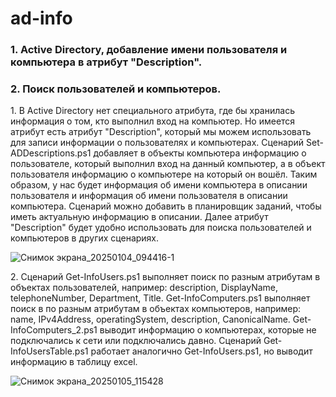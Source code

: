 # ad-info
<h3>1. Active Directory, добавление имени пользователя и компьютера в атрибут "Description". </h3>
<h3>2. Поиск пользователей и компьютеров. </h3>


<p>1. В Active Directory нет специального атрибута, где бы хранилась информация о том, кто выполнил вход на компьютер. Но имеется атрибут есть атрибут "Description", который мы можем использовать для записи информации о пользователях и компьютерах. Сценарий Set-ADDescriptions.ps1 добавляет в объекты компьютера информацию о пользователе, который выполнил вход на данный компьютер, а в объект пользователя информацию о компьютере на который он вошёл. Таким образом, у нас будет информация об имени компьютера в описании пользователя и информация об имени пользователя в описании компьютера. Сценарий можно добавить в планировщик заданий, чтобы иметь актуальную информацию в описании. Далее атрибут "Description" будет удобно использовать для поиска пользователей и компьютеров в других сценариях.</p>

![Снимок экрана_20250104_094416-1](https://github.com/user-attachments/assets/95065939-b215-4c37-b54d-748006be9eb0)


<p>2. Сценарий  Get-InfoUsers.ps1 выполняет поиск по разным атрибутам в объектах пользователей, например: description, DisplayName, telephoneNumber, Department, Title. Get-InfoComputers.ps1 выполняет поиск в по разным атрибутам в объектах компьютеров, например: name, IPv4Address, operatingSystem, description, CanonicalName. Get-InfoComputers_2.ps1 выводит информацию о компьютерах, которые не подключались к сети или подключались давно. Сценарий Get-InfoUsersTable.ps1 работает аналогично Get-InfoUsers.ps1, но выводит информацию в таблицу excel.</p>

![Снимок экрана_20250105_115428](https://github.com/user-attachments/assets/b5680008-31da-42df-90b6-7ba539b70ea2)
